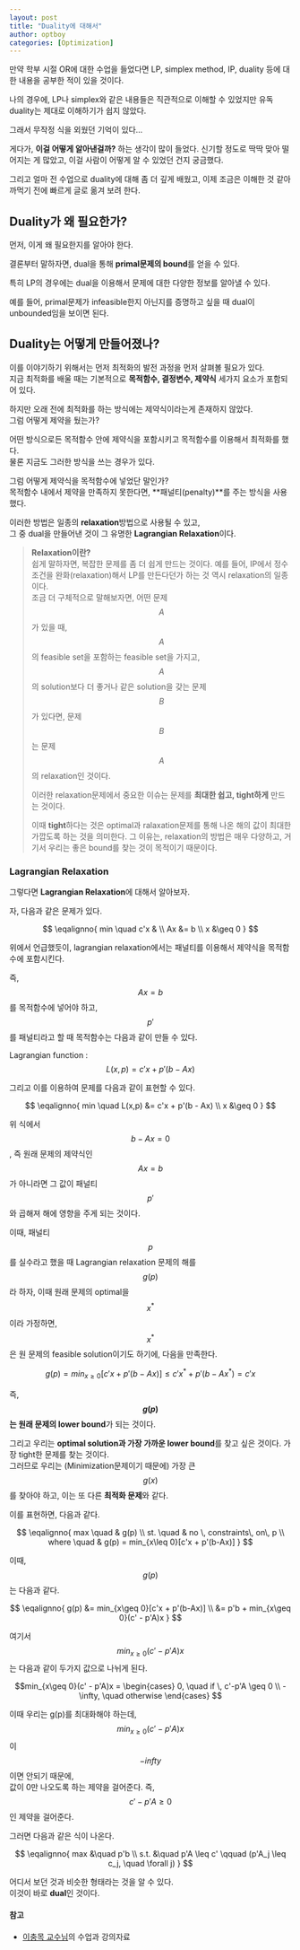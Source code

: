 ```yaml
---
layout: post
title: "Duality에 대해서"
author: optboy
categories: [Optimization]
---
```


만약 학부 시절 OR에 대한 수업을 들었다면 LP, simplex method, IP, duality 등에 대한 내용을 공부한 적이 있을 것이다.  

나의 경우에, LP나 simplex와 같은 내용들은 직관적으로 이해할 수 있었지만 유독 duality는 제대로 이해하기가 쉽지 않았다.  

그래서 무작정 식을 외웠던 기억이 있다...  

게다가, **이걸 어떻게 알아낸걸까?** 하는 생각이 많이 들었다. 신기할 정도로 딱딱 맞아 떨어지는 게 많았고, 이걸 사람이 어떻게 알 수 있었던 건지 궁금했다.  

그리고 얼마 전 수업으로 duality에 대해 좀 더 깊게 배웠고, 이제 조금은 이해한 것 같아 까먹기 전에 빠르게 글로 옮겨 보려 한다.  

## Duality가 왜 필요한가?  

먼저, 이게 왜 필요한지를 알아야 한다.  

결론부터 말하자면, dual을 통해 **primal문제의 bound**를 얻을 수 있다.  

특히 LP의 경우에는 dual을 이용해서 문제에 대한 다양한 정보를 알아낼 수 있다.  

예를 들어, primal문제가 infeasible한지 아닌지를 증명하고 싶을 때 dual이 unbounded임을 보이면 된다.  

## Duality는 어떻게 만들어졌나?

이를 이야기하기 위해서는 먼저 최적화의 발전 과정을 먼저 살펴볼 필요가 있다.  
지금 최적화를 배울 때는 기본적으로 **목적함수, 결정변수, 제약식** 세가지 요소가 포함되어 있다.  

하지만 오래 전에 최적화를 하는 방식에는 제약식이라는게 존재하지 않았다.  
그럼 어떻게 제약을 뒀는가?  

어떤 방식으로든 목적함수 안에 제약식을 포함시키고 목적함수를 이용해서 최적화를 했다.  
물론 지금도 그러한 방식을 쓰는 경우가 있다.  

그럼 어떻게 제약식을 목적함수에 넣었단 말인가?  
목적함수 내에서 제약을 만족하지 못한다면, **패널티(penalty)**를 주는 방식을 사용했다.

이러한 방법은 일종의 **relaxation**방법으로 사용될 수 있고,  
그 중 dual을 만들어낸 것이 그 유명한 **Lagrangian Relaxation**이다.

> **Relaxation이란?**  
> 쉽게 말하자면, 복잡한 문제를 좀 더 쉽게 만드는 것이다. 예를 들어, IP에서 정수조건을 완화(relaxation)해서 LP를 만든다던가 하는 것 역시 relaxation의 일종이다.  
> 조금 더 구체적으로 말해보자면, 어떤 문제 $$A$$가 있을 때, $$A$$의 feasible set을 포함하는 feasible set을 가지고, $$A$$의 solution보다 더 좋거나 같은 solution을 갖는 문제 $$B$$가 있다면, 문제 $$B$$는 문제 $$A$$의 relaxation인 것이다.
>   
> 이러한 relaxation문제에서 중요한 이슈는 문제를 **최대한 쉽고, tight하게** 만드는 것이다.  
>  
> 이때 **tight**하다는 것은 optimal과 ralaxation문제를 통해 나온 해의 값이 최대한 가깝도록 하는 것을 의미한다. 
> 그 이유는, relaxation의 방법은 매우 다양하고, 거기서 우리는 좋은 bound를 찾는 것이 목적이기 때문이다.  

### Lagrangian Relaxation

그렇다면 **Lagrangian Relaxation**에 대해서 알아보자.  
  
자, 다음과 같은 문제가 있다.

$$
\eqalignno{
    min \quad c'x & \\
    Ax &= b \\
    x &\geq 0 
}
$$

위에서 언급했듯이, lagrangian relaxation에서는 패널티를 이용해서 제약식을 목적함수에 포함시킨다.  

즉, $$Ax = b$$를 목적함수에 넣어야 하고, $$p'$$를 패널티라고 할 때 목적함수는 다음과 같이 만들 수 있다.  

Lagrangian function : $$L(x,p) = c'x + p'(b-Ax)$$

그리고 이를 이용하여 문제를 다음과 같이 표현할 수 있다.  

$$
\eqalignno{
    min \quad L(x,p) &= c'x + p'(b - Ax) \\
    x &\geq 0 
}
$$

위 식에서 $$b-Ax = 0$$, 즉 원래 문제의 제약식인 $$Ax = b$$가 아니라면 그 값이 패널티 $$p'$$와 곱해져 해에 영향을 주게 되는 것이다.

이때, 패널티 $$p$$를 실수라고 했을 때 Lagrangian relaxation 문제의 해를 $$g(p)$$라 하자, 이때 원래 문제의 optimal을 $$x^*$$이라 가정하면, $$x^*$$은 원 문제의 feasible solution이기도 하기에, 다음을 만족한다.

$$g(p) = min_{x\geq 0}[c'x + p'(b-Ax)] \leq c'x^* + p'(b-Ax^*) = c'x$$  

즉, **$$g(p)$$는 원래 문제의 lower bound**가 되는 것이다.  

그리고 우리는 **optimal solution과 가장 가까운 lower bound**를 찾고 싶은 것이다. 가장 tight한 문제를 찾는 것이다.  
그러므로 우리는 (Minimization문제이기 때문에) 가장 큰 $$g(x)$$를 찾아야 하고, 이는 또 다른 **최적화 문제**와 같다.

이를 표현하면, 다음과 같다.  

$$
\eqalignno{
    max \quad & g(p) \\
    st. \quad & no \, constraints\, on\, p \\
    where \quad & g(p) = min_{x\leq 0}[c'x + p'(b-Ax)]
}
$$

이때, $$g(p)$$는 다음과 같다.  

$$
\eqalignno{
    g(p) &= min_{x\geq 0}[c'x + p'(b-Ax)] \\
    &= p'b + min_{x\geq 0}(c' - p'A)x
}
$$

여기서 $$min_{x\geq 0}(c' - p'A)x$$는 다음과 같이 두가지 값으로 나뉘게 된다.  

$$min_{x\geq 0}(c' - p'A)x =
\begin{cases}
0, \quad if \, c'-p'A \geq 0 \\
-\infty, \quad otherwise
\end{cases}
$$

이때 우리는 g(p)를 최대화해야 하는데, $$min_{x\geq 0}(c' - p'A)x$$이 $$-infty$$이면 안되기 때문에,  
값이 0만 나오도록 하는 제약을 걸어준다. 즉, $$c'-p'A \geq 0$$인 제약을 걸어준다. 

그러면 다음과 같은 식이 나온다. 

$$
\eqalignno{
    max &\quad p'b \\
    s.t. &\quad p'A \leq c' \qquad (p'A_j \leq c_j, \quad \forall j)
}
$$

어디서 보던 것과 비슷한 형태라는 것을 알 수 있다.  
이것이 바로 **dual**인 것이다. 

#### 참고  
- [이충목 교수님](http://chungmoklee.github.io/)의 수업과 강의자료